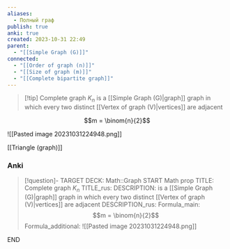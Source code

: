 ```yaml
---
aliases:
  - Полный граф
publish: true
anki: true
created: 2023-10-31 22:49
parent:
  - "[[Simple Graph (G)]]"
connected:
  - "[[Order of graph (n)]]"
  - "[[Size of graph (m)]]"
  - "[[Complete bipartite graph]]"
---
```


> [!tip] Complete graph $K_n$
> is a [[Simple Graph (G)|graph]] graph in which every two distinct [[Vertex of graph (V)|vertices]] are adjacent

$$m = \binom{n}{2}$$

![[Pasted image 20231031224948.png]]

[[Triangle (graph)]]


### Anki
> [!question]-
TARGET DECK: Math::Graph
START
Math prop
TITLE: Complete graph $K_n$
TITLE_rus: 
DESCRIPTION: is a [[Simple Graph (G)|graph]] graph in which every two distinct [[Vertex of graph (V)|vertices]] are adjacent
DESCRIPTION_rus: 
Formula_main: $$m = \binom{n}{2}$$
Formula_additional: ![[Pasted image 20231031224948.png]]
<!--ID: 1699130250667-->
END







